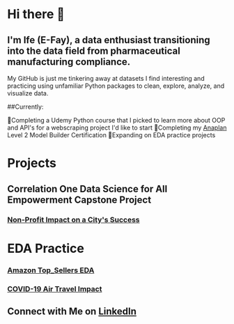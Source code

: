 # Hi there 👋



## I'm Ife (E-Fay), a data enthusiast transitioning into the data field from pharmaceutical manufacturing compliance. 



My GitHub is just me tinkering away at datasets I find interesting and practicing using unfamiliar Python packages to clean, explore, analyze, and visualize data. 



##Currently: 

  🌟Completing a Udemy Python course that I picked to learn more about OOP and API's for a webscraping project I'd like to start
  🌟Completing my [Anaplan](https://www.anaplan.com/platform/planning-and-modeling/) Level 2 Model Builder Certification
  🌟Expanding on EDA practice projects
 
# Projects

## Correlation One Data Science for All Empowerment Capstone Project

### [Non-Profit Impact on a City's Success](https://github.com/ifemiller/DS4A-Capstone-Project)

# EDA Practice

### [Amazon Top_Sellers EDA](https://github.com/ifemiller/Amazon-Top-Sellers-EDA)

### [COVID-19 Air Travel Impact](https://github.com/ifemiller/Covid19-Air-Travel-Impact)


## Connect with Me on [LinkedIn](https://www.linkedin.com/in/ifetayo-miller/)
<!--
**ifemiller/ifemiller** is a ✨ _special_ ✨ repository because its `README.md` (this file) appears on your GitHub profile.


